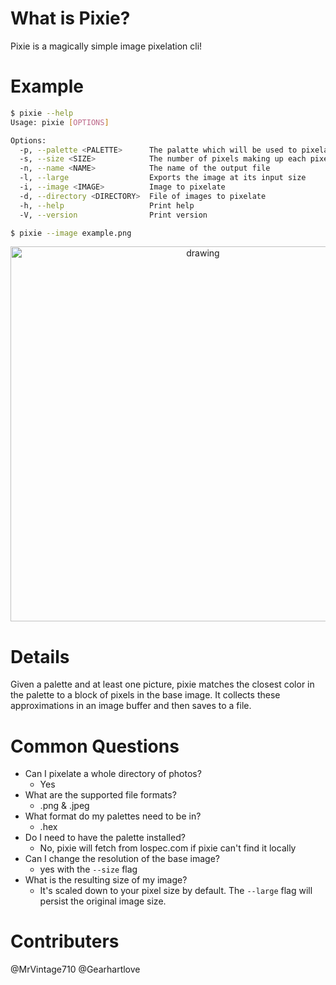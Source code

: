 # What is Pixie? 
Pixie is a magically simple image pixelation cli! 

# Example
```bash
$ pixie --help
Usage: pixie [OPTIONS]

Options:
  -p, --palette <PALETTE>      The palatte which will be used to pixelate the image
  -s, --size <SIZE>            The number of pixels making up each pixel in the output image
  -n, --name <NAME>            The name of the output file
  -l, --large                  Exports the image at its input size
  -i, --image <IMAGE>          Image to pixelate
  -d, --directory <DIRECTORY>  File of images to pixelate
  -h, --help                   Print help
  -V, --version                Print version

$ pixie --image example.png
```
<p align="center">
    <img src="readme/showcase.png" alt="drawing" width="600"/>
</p>

# Details
Given a palette and at least one picture, pixie matches the closest color
in the palette to a block of pixels in the base image. It collects these
approximations in an image buffer and then saves to a file. 

# Common Questions
- Can I pixelate a whole directory of photos? 
  - Yes
- What are the supported file formats? 
  - .png & .jpeg
- What format do my palettes need to be in? 
  - .hex
- Do I need to have the palette installed?
  - No, pixie will fetch from lospec.com if pixie can't find it locally
- Can I change the resolution of the base image? 
  - yes with the `--size` flag
- What is the resulting size of my image? 
  - It's scaled down to your pixel size by default. The `--large` flag will persist the original image size.

# Contributers
@MrVintage710
@Gearhartlove
